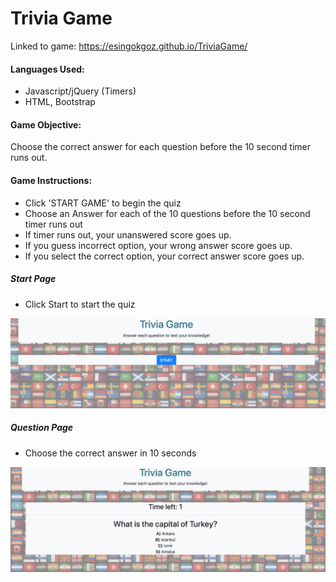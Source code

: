 # Trivia Game

Linked to game: https://esingokgoz.github.io/TriviaGame/

#### Languages Used:
- Javascript/jQuery (Timers)
- HTML, Bootstrap

#### Game Objective:
Choose the correct answer for each question before the 10 second timer runs out.

#### Game Instructions:
- Click 'START GAME' to begin the quiz
- Choose an Answer for each of the 10 questions before the 10 second timer runs out 
- If timer runs out, your unanswered score goes up. 
- If you guess incorrect option, your wrong answer score goes up. 
- If you select the correct option, your correct answer score goes up.

##### Start Page
- Click Start to start the quiz
<img width="1158"  src="https://github.com/esingokgoz/TriviaGame/blob/master/assets/images/startpage.png">


##### Question Page
- Choose the correct answer in 10 seconds
<img width="1158"  src="https://github.com/esingokgoz/TriviaGame/blob/master/assets/images/questions.png">
